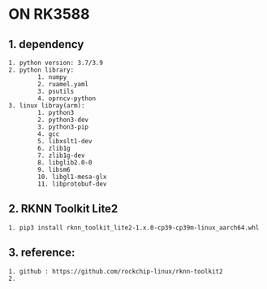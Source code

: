 # ON RK3588

## 1. dependency
	1. python version: 3.7/3.9
	2. python library:
			1. numpy
			2. ruamel.yaml
			3. psutils
			4. oprncv-python
	3. linux libray(arm):
			1. python3
			2. python3-dev
			3. python3-pip
			4. gcc
			5. libxslt1-dev
			6. zlib1g
			7. zlib1g-dev
			8. libglib2.0-0
			9. libsm6
			10. libgl1-mesa-glx
			11. libprotobuf-dev
## 2. RKNN Toolkit Lite2
	1. pip3 install rknn_toolkit_lite2-1.x.0-cp39-cp39m-linux_aarch64.whl
## 3. reference:
	1. github : https://github.com/rockchip-linux/rknn-toolkit2
	2. 
